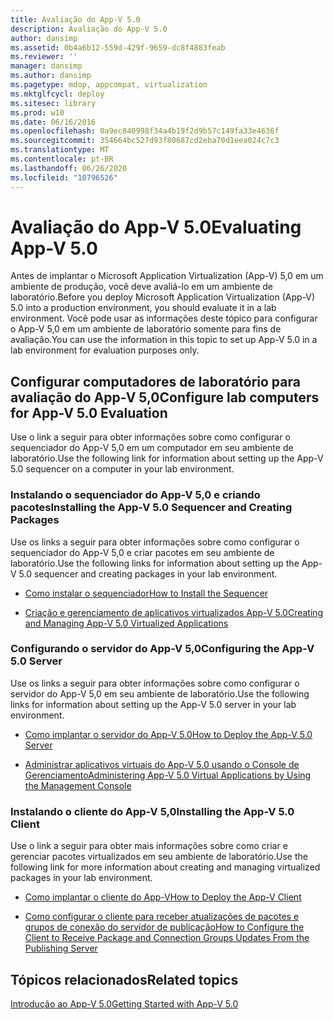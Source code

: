 ```yaml
---
title: Avaliação do App-V 5.0
description: Avaliação do App-V 5.0
author: dansimp
ms.assetid: 0b4a6b12-559d-429f-9659-dc8f4883feab
ms.reviewer: ''
manager: dansimp
ms.author: dansimp
ms.pagetype: mdop, appcompat, virtualization
ms.mktglfcycl: deploy
ms.sitesec: library
ms.prod: w10
ms.date: 06/16/2016
ms.openlocfilehash: 0a9ec840998f34a4b19f2d9b57c149fa33e4636f
ms.sourcegitcommit: 354664bc527d93f80687cd2eba70d1eea024c7c3
ms.translationtype: MT
ms.contentlocale: pt-BR
ms.lasthandoff: 06/26/2020
ms.locfileid: "10796526"
---
```

# <span data-ttu-id="d26c7-103">Avaliação do App-V 5.0</span><span class="sxs-lookup"><span data-stu-id="d26c7-103">Evaluating App-V 5.0</span></span>


<span data-ttu-id="d26c7-104">Antes de implantar o Microsoft Application Virtualization (App-V) 5,0 em um ambiente de produção, você deve avaliá-lo em um ambiente de laboratório.</span><span class="sxs-lookup"><span data-stu-id="d26c7-104">Before you deploy Microsoft Application Virtualization (App-V) 5.0 into a production environment, you should evaluate it in a lab environment.</span></span> <span data-ttu-id="d26c7-105">Você pode usar as informações deste tópico para configurar o App-V 5,0 em um ambiente de laboratório somente para fins de avaliação.</span><span class="sxs-lookup"><span data-stu-id="d26c7-105">You can use the information in this topic to set up App-V 5.0 in a lab environment for evaluation purposes only.</span></span>

## <span data-ttu-id="d26c7-106">Configurar computadores de laboratório para avaliação do App-V 5,0</span><span class="sxs-lookup"><span data-stu-id="d26c7-106">Configure lab computers for App-V 5.0 Evaluation</span></span>


<span data-ttu-id="d26c7-107">Use o link a seguir para obter informações sobre como configurar o sequenciador do App-V 5,0 em um computador em seu ambiente de laboratório.</span><span class="sxs-lookup"><span data-stu-id="d26c7-107">Use the following link for information about setting up the App-V 5.0 sequencer on a computer in your lab environment.</span></span>

### <span data-ttu-id="d26c7-108">Instalando o sequenciador do App-V 5,0 e criando pacotes</span><span class="sxs-lookup"><span data-stu-id="d26c7-108">Installing the App-V 5.0 Sequencer and Creating Packages</span></span>

<span data-ttu-id="d26c7-109">Use os links a seguir para obter informações sobre como configurar o sequenciador do App-V 5,0 e criar pacotes em seu ambiente de laboratório.</span><span class="sxs-lookup"><span data-stu-id="d26c7-109">Use the following links for information about setting up the App-V 5.0 sequencer and creating packages in your lab environment.</span></span>

-   [<span data-ttu-id="d26c7-110">Como instalar o sequenciador</span><span class="sxs-lookup"><span data-stu-id="d26c7-110">How to Install the Sequencer</span></span>](how-to-install-the-sequencer-beta-gb18030.md)

-   [<span data-ttu-id="d26c7-111">Criação e gerenciamento de aplicativos virtualizados App-V 5.0</span><span class="sxs-lookup"><span data-stu-id="d26c7-111">Creating and Managing App-V 5.0 Virtualized Applications</span></span>](creating-and-managing-app-v-50-virtualized-applications.md)

### <a href="" id="configuring-the-app-v-5-0-server-"></a><span data-ttu-id="d26c7-112">Configurando o servidor do App-V 5,0</span><span class="sxs-lookup"><span data-stu-id="d26c7-112">Configuring the App-V 5.0 Server</span></span>

<span data-ttu-id="d26c7-113">Use os links a seguir para obter informações sobre como configurar o servidor do App-V 5,0 em seu ambiente de laboratório.</span><span class="sxs-lookup"><span data-stu-id="d26c7-113">Use the following links for information about setting up the App-V 5.0 server in your lab environment.</span></span>

-   [<span data-ttu-id="d26c7-114">Como implantar o servidor do App-V 5.0</span><span class="sxs-lookup"><span data-stu-id="d26c7-114">How to Deploy the App-V 5.0 Server</span></span>](how-to-deploy-the-app-v-50-server-50sp3.md)

-   [<span data-ttu-id="d26c7-115">Administrar aplicativos virtuais do App-V 5.0 usando o Console de Gerenciamento</span><span class="sxs-lookup"><span data-stu-id="d26c7-115">Administering App-V 5.0 Virtual Applications by Using the Management Console</span></span>](administering-app-v-50-virtual-applications-by-using-the-management-console.md)

### <span data-ttu-id="d26c7-116">Instalando o cliente do App-V 5,0</span><span class="sxs-lookup"><span data-stu-id="d26c7-116">Installing the App-V 5.0 Client</span></span>

<span data-ttu-id="d26c7-117">Use o link a seguir para obter mais informações sobre como criar e gerenciar pacotes virtualizados em seu ambiente de laboratório.</span><span class="sxs-lookup"><span data-stu-id="d26c7-117">Use the following link for more information about creating and managing virtualized packages in your lab environment.</span></span>

-   [<span data-ttu-id="d26c7-118">Como implantar o cliente do App-V</span><span class="sxs-lookup"><span data-stu-id="d26c7-118">How to Deploy the App-V Client</span></span>](how-to-deploy-the-app-v-client-gb18030.md)

-   [<span data-ttu-id="d26c7-119">Como configurar o cliente para receber atualizações de pacotes e grupos de conexão do servidor de publicação</span><span class="sxs-lookup"><span data-stu-id="d26c7-119">How to Configure the Client to Receive Package and Connection Groups Updates From the Publishing Server</span></span>](how-to-configure-the-client-to-receive-package-and-connection-groups-updates-from-the-publishing-server-beta.md)






## <span data-ttu-id="d26c7-120">Tópicos relacionados</span><span class="sxs-lookup"><span data-stu-id="d26c7-120">Related topics</span></span>


[<span data-ttu-id="d26c7-121">Introdução ao App-V 5.0</span><span class="sxs-lookup"><span data-stu-id="d26c7-121">Getting Started with App-V 5.0</span></span>](getting-started-with-app-v-50--rtm.md)

 

 





